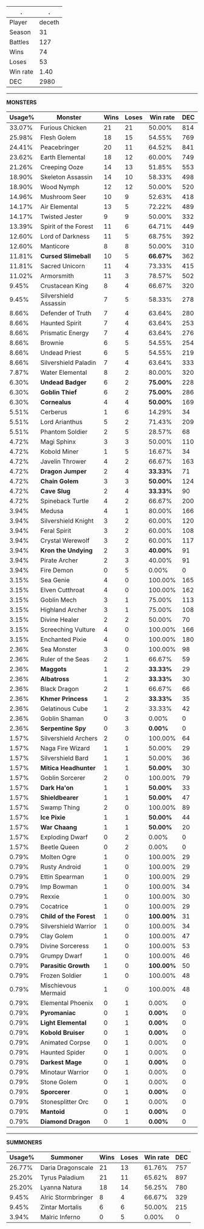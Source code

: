 .|.
|-|-
Player|deceth
Season|31
Battles|127
Wins|74
Loses|53
Win rate|1.40
DEC|2980

---
**MONSTERS**

Usage%|Monster|Wins|Loses|Win rate|DEC|
-|-|-|-|-|-|
33.07%|Furious Chicken|21|21|50.00%|814|
25.98%|Flesh Golem|18|15|54.55%|769|
24.41%|Peacebringer|20|11|64.52%|841|
23.62%|Earth Elemental|18|12|60.00%|749|
21.26%|Creeping Ooze|14|13|51.85%|553|
18.90%|Skeleton Assassin|14|10|58.33%|498|
18.90%|Wood Nymph|12|12|50.00%|520|
14.96%|Mushroom Seer|10|9|52.63%|418|
14.17%|Air Elemental|13|5|72.22%|489|
14.17%|Twisted Jester|9|9|50.00%|332|
13.39%|Spirit of the Forest|11|6|64.71%|449|
12.60%|Lord of Darkness|11|5|68.75%|392|
12.60%|Manticore|8|8|50.00%|310|
11.81%|**Cursed Slimeball**|10|5|**66.67%**|362|
11.81%|Sacred Unicorn|11|4|73.33%|415|
11.02%|Armorsmith|11|3|78.57%|502|
9.45%|Crustacean King|8|4|66.67%|320|
9.45%|Silvershield Assassin|7|5|58.33%|278|
8.66%|Defender of Truth|7|4|63.64%|280|
8.66%|Haunted Spirit|7|4|63.64%|253|
8.66%|Prismatic Energy|7|4|63.64%|276|
8.66%|Brownie|6|5|54.55%|254|
8.66%|Undead Priest|6|5|54.55%|219|
8.66%|Silvershield Paladin|7|4|63.64%|333|
7.87%|Water Elemental|8|2|80.00%|320|
6.30%|**Undead Badger**|6|2|**75.00%**|228|
6.30%|**Goblin Thief**|6|2|**75.00%**|286|
6.30%|**Cornealus**|4|4|**50.00%**|169|
5.51%|Cerberus|1|6|14.29%|34|
5.51%|Lord Arianthus|5|2|71.43%|209|
5.51%|Phantom Soldier|2|5|28.57%|68|
4.72%|Magi Sphinx|3|3|50.00%|110|
4.72%|Kobold Miner|1|5|16.67%|34|
4.72%|Javelin Thrower|4|2|66.67%|163|
4.72%|**Dragon Jumper**|2|4|**33.33%**|71|
4.72%|**Chain Golem**|3|3|**50.00%**|124|
4.72%|**Cave Slug**|2|4|**33.33%**|90|
4.72%|Spineback Turtle|4|2|66.67%|200|
3.94%|Medusa|4|1|80.00%|166|
3.94%|Silvershield Knight|3|2|60.00%|120|
3.94%|Feral Spirit|3|2|60.00%|108|
3.94%|Crystal Werewolf|3|2|60.00%|117|
3.94%|**Kron the Undying**|2|3|**40.00%**|91|
3.94%|Pirate Archer|2|3|40.00%|91|
3.94%|Fire Demon|0|5|0.00%|0|
3.15%|Sea Genie|4|0|100.00%|165|
3.15%|Elven Cutthroat|4|0|100.00%|162|
3.15%|Goblin Mech|3|1|75.00%|113|
3.15%|Highland Archer|3|1|75.00%|108|
3.15%|Divine Healer|2|2|50.00%|70|
3.15%|Screeching Vulture|4|0|100.00%|166|
3.15%|Enchanted Pixie|4|0|100.00%|180|
2.36%|Sea Monster|3|0|100.00%|98|
2.36%|Ruler of the Seas|2|1|66.67%|59|
2.36%|**Maggots**|1|2|**33.33%**|29|
2.36%|**Albatross**|1|2|**33.33%**|30|
2.36%|Black Dragon|2|1|66.67%|66|
2.36%|**Khmer Princess**|1|2|**33.33%**|35|
2.36%|Gelatinous Cube|1|2|33.33%|42|
2.36%|Goblin Shaman|0|3|0.00%|0|
2.36%|**Serpentine Spy**|0|3|**0.00%**|0|
1.57%|Silvershield Archers|2|0|100.00%|64|
1.57%|Naga Fire Wizard|1|1|50.00%|29|
1.57%|Silvershield Bard|1|1|50.00%|36|
1.57%|**Mitica Headhunter**|1|1|**50.00%**|30|
1.57%|Goblin Sorcerer|2|0|100.00%|79|
1.57%|**Dark Ha'on**|1|1|**50.00%**|33|
1.57%|**Shieldbearer**|1|1|**50.00%**|47|
1.57%|Swamp Thing|2|0|100.00%|89|
1.57%|**Ice Pixie**|1|1|**50.00%**|44|
1.57%|**War Chaang**|1|1|**50.00%**|20|
1.57%|Exploding Dwarf|0|2|0.00%|0|
1.57%|Beetle Queen|0|2|0.00%|0|
0.79%|Molten Ogre|1|0|100.00%|29|
0.79%|Rusty Android|1|0|100.00%|29|
0.79%|Ettin Spearman|1|0|100.00%|29|
0.79%|Imp Bowman|1|0|100.00%|34|
0.79%|Rexxie|1|0|100.00%|30|
0.79%|Cocatrice|1|0|100.00%|29|
0.79%|**Child of the Forest**|1|0|**100.00%**|31|
0.79%|Silvershield Warrior|1|0|100.00%|34|
0.79%|Clay Golem|1|0|100.00%|47|
0.79%|Divine Sorceress|1|0|100.00%|53|
0.79%|Grumpy Dwarf|1|0|100.00%|46|
0.79%|**Parasitic Growth**|1|0|**100.00%**|50|
0.79%|Frozen Soldier|1|0|100.00%|48|
0.79%|Mischievous Mermaid|1|0|100.00%|48|
0.79%|Elemental Phoenix|0|1|0.00%|0|
0.79%|**Pyromaniac**|0|1|**0.00%**|0|
0.79%|**Light Elemental**|0|1|**0.00%**|0|
0.79%|**Kobold Bruiser**|0|1|**0.00%**|0|
0.79%|Animated Corpse|0|1|0.00%|0|
0.79%|Haunted Spider|0|1|0.00%|0|
0.79%|**Darkest Mage**|0|1|**0.00%**|0|
0.79%|Minotaur Warrior|0|1|0.00%|0|
0.79%|Stone Golem|0|1|0.00%|0|
0.79%|**Sporcerer**|0|1|**0.00%**|0|
0.79%|Stonesplitter Orc|0|1|0.00%|0|
0.79%|**Mantoid**|0|1|**0.00%**|0|
0.79%|**Diamond Dragon**|0|1|**0.00%**|0|

---
**SUMMONERS**

Usage%|Summoner|Wins|Loses|Win rate|DEC|
-|-|-|-|-|-|
26.77%|Daria Dragonscale|21|13|61.76%|757|
25.20%|Tyrus Paladium|21|11|65.62%|897|
25.20%|Lyanna Natura|18|14|56.25%|780|
9.45%|Alric Stormbringer|8|4|66.67%|329|
9.45%|Zintar Mortalis|6|6|50.00%|215|
3.94%|Malric Inferno|0|5|0.00%|0|
